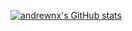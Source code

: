 [![andrewnx's GitHub stats](https://github-readme-stats-rust-one-95.vercel.app/api/top-langs/?username=andrewnx&show_icons=true&theme=tokyonight&langs_count=20&layout=compact)](https://github.com/anuraghazra/github-readme-stats)

<!--
**andrewnx/andrewnx** is a ✨ _special_ ✨ repository because its `README.md` (this file) appears on your GitHub profile.

Here are some ideas to get you started:

- 🔭 I’m currently working on ...
- 🌱 I’m currently learning ...
- 👯 I’m looking to collaborate on ...
- 🤔 I’m looking for help with ...
- 💬 Ask me about ...
- 📫 How to reach me: ...
- 😄 Pronouns: ...
- ⚡ Fun fact: ...
-->
